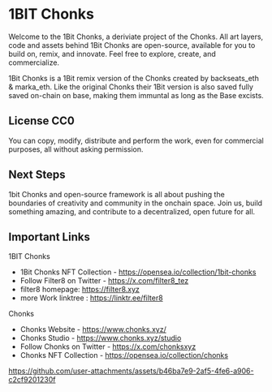 # 1BIT Chonks

Welcome to the 1Bit Chonks, a deriviate project of the Chonks. All art layers, code and assets behind 1Bit Chonks are open-source, available for you to build on, remix, and innovate. Feel free to explore, create, and commercialize.

1Bit Chonks is a 1Bit remix version of the Chonks created by backseats_eth & marka_eth. Like the original Chonks their 1Bit version is also saved fully saved on-chain on base, making them immuntal as long as the Base excists.


## License CC0

You can copy, modify, distribute and perform the work, even for commercial purposes, all without asking permission.

## Next Steps
1bit Chonks and  open-source framework is all about pushing the boundaries of creativity and community in the onchain space. Join us, build something amazing, and contribute to a decentralized, open future for all. 


## Important Links

1BIT Chonks
* 1Bit Chonks NFT Collection - https://opensea.io/collection/1bit-chonks
* Follow Filter8 on Twitter - https://x.com/filter8_tez
* filter8 homepage: https://filter8.xyz
* more Work linktree : https://linktr.ee/filter8

Chonks
* Chonks Website - https://www.chonks.xyz/
* Chonks Studio - https://www.chonks.xyz/studio
* Follow Chonks on Twitter - https://x.com/chonksxyz
* Chonks NFT Collection - https://opensea.io/collection/chonks

https://github.com/user-attachments/assets/b46ba7e9-2af5-4fe6-a906-c2cf9201230f
